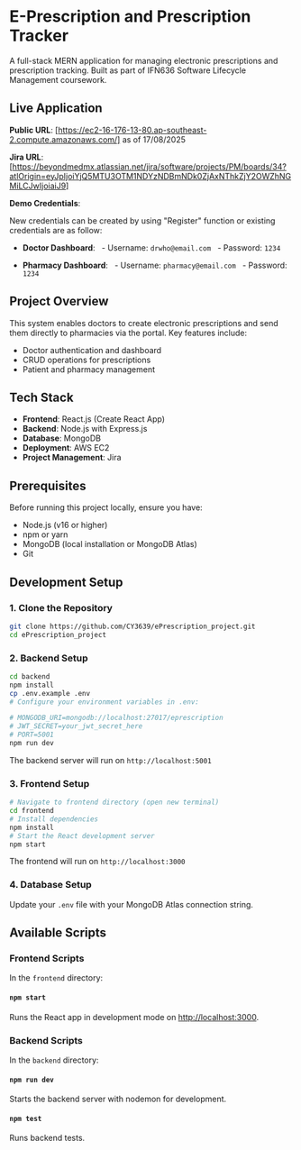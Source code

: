 # E-Prescription and Prescription Tracker

A full-stack MERN application for managing electronic prescriptions and prescription tracking. Built as part of IFN636 Software Lifecycle Management coursework.
## Live Application

**Public URL**: [https://ec2-16-176-13-80.ap-southeast-2.compute.amazonaws.com/] as of 17/08/2025

**Jira URL**: [https://beyondmedmx.atlassian.net/jira/software/projects/PM/boards/34?atlOrigin=eyJpIjoiYjQ5MTU3OTM1NDYzNDBmNDk0ZjAxNThkZjY2OWZhNGMiLCJwIjoiaiJ9]

**Demo Credentials**:

New credentials can be created by using "Register" function or existing credentials are as follow:

- **Doctor Dashboard**:
  - Username: `drwho@email.com`
  - Password: `1234`

- **Pharmacy Dashboard**:
  - Username: `pharmacy@email.com`
  - Password: `1234`
## Project Overview

This system enables doctors to create electronic prescriptions and send them directly to pharmacies via the portal. Key features include:

- Doctor authentication and dashboard
- CRUD operations for prescriptions
- Patient and pharmacy management

## Tech Stack

- **Frontend**: React.js (Create React App)
- **Backend**: Node.js with Express.js
- **Database**: MongoDB
- **Deployment**: AWS EC2
- **Project Management**: Jira
## Prerequisites

Before running this project locally, ensure you have:
- Node.js (v16 or higher)
- npm or yarn
- MongoDB (local installation or MongoDB Atlas)
- Git
## Development Setup

### 1. Clone the Repository

```bash
git clone https://github.com/CY3639/ePrescription_project.git
cd ePrescription_project
```

### 2. Backend Setup

```bash
cd backend
npm install
cp .env.example .env
# Configure your environment variables in .env:

# MONGODB_URI=mongodb://localhost:27017/eprescription
# JWT_SECRET=your_jwt_secret_here
# PORT=5001
npm run dev

```
The backend server will run on `http://localhost:5001`

### 3. Frontend Setup

```bash
# Navigate to frontend directory (open new terminal)
cd frontend
# Install dependencies
npm install
# Start the React development server
npm start
```
The frontend will run on `http://localhost:3000`
### 4. Database Setup
Update your `.env` file with your MongoDB Atlas connection string.
## Available Scripts
### Frontend Scripts

In the `frontend` directory:
#### `npm start`

Runs the React app in development mode on [http://localhost:3000](http://localhost:3000).
### Backend Scripts

In the `backend` directory:
#### `npm run dev`
Starts the backend server with nodemon for development.
#### `npm test`
Runs backend tests.

